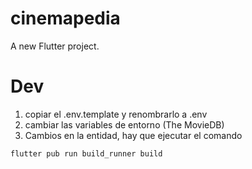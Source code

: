 # cinemapedia

A new Flutter project.

# Dev
1. copiar el .env.template y renombrarlo a .env
2. cambiar las variables de entorno (The MovieDB)
3. Cambios en la entidad, hay que ejecutar el comando
```
flutter pub run build_runner build
```